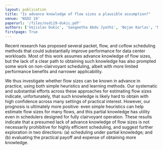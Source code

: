 ```yaml
---
layout: publication
title: "Is advance knowledge of flow sizes a plausible assumption?"
venue: 'NSDI 19'
paperurl: '/files/nsdi19-dukic.pdf'
authors: ['Vojislav Dukic', 'Sangeetha Abdu Jyothi', 'Bojan Karlas', 'Muhsen Owaida', 'Ce Zhang', 'Ankit Singla']
firstpage: True
---
```


Recent research has proposed several packet, flow, and coflow scheduling methods that could substantially improve performance for data center workloads. Most of this work assumes advance knowledge of flow sizes, but the lack of a clear path to obtaining such knowledge has also prompted some work on non-clairvoyant scheduling, albeit with more limited performance benefits and narrower applicability.

We thus investigate whether flow sizes can be known in advance in practice, using both simple heuristics and learning methods. Our systematic and substantial efforts across these approaches for estimating flow sizes indicate, unfortunately, that such knowledge is likely hard to obtain with high confidence across many settings of practical interest. However, our prognosis is ultimately more positive: even simple heuristics can help estimate flow sizes for many flows, and this partial knowledge has utility even in schedulers designed for fully clairvoyant operation. These results indicate that a presumed lack of advance knowledge of flow sizes is not necessarily prohibitive for highly efficient scheduling, and suggest further exploration in two directions: (a) scheduling under partial knowledge; and (b) evaluating the practical payoff and expense of obtaining more knowledge.
